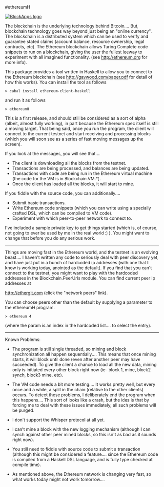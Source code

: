 
#ethereumH

[![BlockApps logo](http://blockapps.net/img/logo_cropped.png)](http://blockapps.net)

The blockchain is the underlying technology behind Bitcoin....  But, blockchain technology goes way beyond just being an "online currency".  The 
blockchain is a distributed system which can be used to verify and guarantee stated claims (account balance, resource ownership, legal contracts, 
etc).  The Ethereum blockchain allows Turing Complete code snippets to run on a blockchain, giving the user the fullest leeway to experiment 
with all imagined functionality.  (see http://ethereum.org for more info).

This package provides a tool written in Haskell to allow you to connect to the Ethereum blockchain (see http://gavwood.com/paper.pdf for detail 
of how this works).  You can install the tool as follows

    > cabal install ethereum-client-haskell

and run it as follows

    > ethereumH

This is a first release, and should still be considered as a sort of alpha (albeit, almost fully working), in part because the Ethereum spec 
itself is still a moving target.  That being said, once you run the program, the client will connect to the current testnet and start receiving
and processing blocks (which you will soon see as a series of fast moving messages up the screen).

If you look at the messages, you will see that....

- The client is downloading all the blocks from the testnet.
- Transactions are being processed, and balances are being updated.
- Transactions with code are being run in the Ethereum virtual machine (the code for the VM is in Blockchain.VM.*).
- Once the client has loaded all the blocks, it will start to mine.

If you fiddle with the source code, you can additionally....

- Submit basic transactions.
- Write Ethereum code snippets (which you can write using a specially crafted DSL, which can be compiled to VM code).
- Experiment with which peer-to-peer network to connect to.

I've included a sample private key to get things started (which is, of course, not going to ever be used by me in the real world :) ).  You might 
want to change that before you do any serious work.

----------

Things are moving fast in the Ethereum world, and the testnet is an evolving beast....  I haven't written any code to seriously deal with peer
discovery yet, and have just put in a bunch of hardcoded ip addresses (with one that I know is working today, anointed as the default).  If
you find that you can't connect to the testnet, you might want to play with the hardcoded addresses in the Blockchain.PeerUrls module.  You can
find current peer ip addresses at

http://ethergit.com (click the "network peers" link).

You can choose peers other than the default by supplying a parameter to the ethereumH program.

    > ethereum 4

(where the param is an index in the hardcoded list....  to select the entry).

----------

Known Problems:

- The program is still single threaded, so mining and block synchronization all happen sequentially....  This means that once mining starts, it 
will block until done (even after another peer may have succeeded).  To give the client a chance to load all the new data, mining only is initiated
every other block right now (ie- block 1, mine, block2 synch, block3 mine, etc).

- The VM code needs a bit more testing....  It works pretty well, but every once and a while, a split in the chain (relative to the other 
clients) occurs.  To detect these problems, I deliberately end the program when this happens....  This sort of looks like a crash, but the ides is
that by forcing me to deal with these issues immediately, all such problems will be purged.

- I don't support the Whisper protocol at all yet.

- I can't mine a block with the new logging mechanism (although I can synch against other peer mined blocks, so this isn't as bad as it sounds
right now).

- You still need to fiddle with source code to submit a transaction (although this might be considered a feature....  since the Ethereum code
is compiled from a Haskell DSL language, and is fully type checked at compile time).

- As mentioned above, the Ethereum network is changing very fast, so what works today might not work tomorrow....
